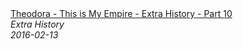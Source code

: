 <!--2024-07-21 00:21:39-->
<div class="yb">
  <a class="nodecor" href="/index.html?istoriya/theodora_-_this_is_my_empire_-_extra_history_-_part_10">
    <img class="preview" data-videoid="RwXAGiIVsgQ" src="https://i.ytimg.com/vi/RwXAGiIVsgQ/hqdefault.jpg" align="middle" alt="">
  </a>
  <div class="inlbl text">
    <a class="nodecor" href="/index.html?istoriya/theodora_-_this_is_my_empire_-_extra_history_-_part_10">Theodora - This is My Empire - Extra History - Part 10</a><br>
    <i class="smaller2">Extra History</i><br>
    <i class="smaller3">2016-02-13</i>
  </div>
</div>
